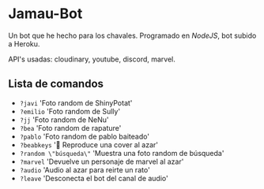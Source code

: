 # Jamau-Bot

Un bot que he hecho para los chavales. Programado en *NodeJS*, bot subido a Heroku.

API's usadas: cloudinary, youtube, discord, marvel.

## Lista de comandos

- `?javi` 'Foto random de ShinyPotat'
- `?emilio` 'Foto random de Sully'
- `?jj` 'Foto random de NeNu'
- `?bea` 'Foto random de rapature'
- `?pablo` 'Foto random de pablo baiteado'
- `?beabkeys` '🎵 Reproduce una cover al azar'
- `?random \"búsqueda\"` 'Muestra una foto random de búsqueda'
- `?marvel` 'Devuelve un personaje de marvel al azar'
- `?audio` 'Audio al azar para reirte un rato'
- `?leave` 'Desconecta el bot del canal de audio'
